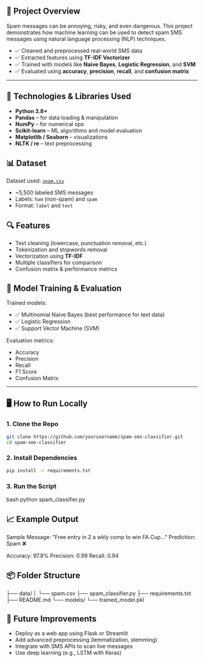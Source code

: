 
## 🚀 Project Overview

Spam messages can be annoying, risky, and even dangerous. This project demonstrates how machine learning can be used to detect spam SMS messages using natural language processing (NLP) techniques.

- ✅ Cleaned and preprocessed real-world SMS data
- ✅ Extracted features using **TF-IDF Vectorizer**
- ✅ Trained with models like **Naive Bayes**, **Logistic Regression**, and **SVM**
- ✅ Evaluated using **accuracy**, **precision**, **recall**, and **confusion matrix**

---

## 🧠 Technologies & Libraries Used

- **Python 3.8+**
- **Pandas** – for data loading & manipulation
- **NumPy** – for numerical ops
- **Scikit-learn** – ML algorithms and model evaluation
- **Matplotlib / Seaborn** – visualizations
- **NLTK / re** – text preprocessing

## 📊 Dataset

Dataset used: [`spam.csv`](https://www.kaggle.com/datasets/uciml/sms-spam-collection-dataset)

- ~5,500 labeled SMS messages
- Labels: `ham` (non-spam) and `spam`
- Format: `label` and `text`

## 🔍 Features

- Text cleaning (lowercase, punctuation removal, etc.)
- Tokenization and stopwords removal
- Vectorization using **TF-IDF**
- Multiple classifiers for comparison
- Confusion matrix & performance metrics

## 🧪 Model Training & Evaluation

Trained models:
- ✅ Multinomial Naive Bayes (best performance for text data)
- ✅ Logistic Regression
- ✅ Support Vector Machine (SVM)

Evaluation metrics:
- Accuracy
- Precision
- Recall
- F1 Score
- Confusion Matrix

---

## 🖥️ How to Run Locally

### 1. Clone the Repo
```bash
git clone https://github.com/yourusername/spam-sms-classifier.git
cd spam-sms-classifier
````

### 2. Install Dependencies

```bash
pip install -r requirements.txt
```

### 3. Run the Script
bash
python spam_classifier.py

## 📈 Example Output

Sample Message: "Free entry in 2 a wkly comp to win FA Cup..."
Prediction: Spam ❌

Accuracy: 97.8%
Precision: 0.99
Recall: 0.94

## 📦 Folder Structure

├── data/
│   └── spam.csv
├── spam_classifier.py
├── requirements.txt
├── README.md
└── models/
    └── trained_model.pkl
## 📌 Future Improvements

* Deploy as a web app using Flask or Streamlit
* Add advanced preprocessing (lemmatization, stemming)
* Integrate with SMS APIs to scan live messages
* Use deep learning (e.g., LSTM with Keras)
